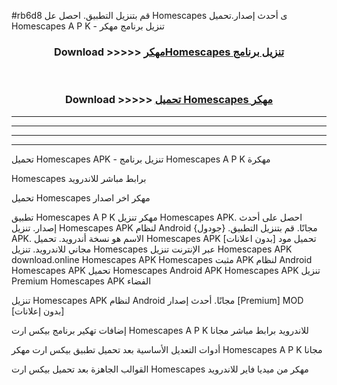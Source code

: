 #rb6d8 قم بتنزيل التطبيق. احصل عل Homescapes  ى أحدث إصدار.تحميل Homescapes  A P K - تنزيل برنامج مهكر



<div align="center">
<h3>Download >>>>> <a href="https://ar-sites.web.app/?ar= Homescapes ">مهكرHomescapes  تنزيل برنامج</a></h3><br>

<h3>Download >>>>> <a href="https://ar-sites.web.app/?ar= Homescapes ">تحميل Homescapes  مهكر</a></h3>
</div>


----------------------------------------------------------

----------------------------------------------------------

----------------------------------------------------------

----------------------------------------------------------


تحميل Homescapes  APK - تنزيل برنامج Homescapes  A P K مهكرة

Homescapes  برابط مباشر للاندرويد

تحميل Homescapes  مهكر اخر اصدار

تطبيق Homescapes  A P K مهكر
تنزيل Homescapes  APK. احصل على أحدث إصدار.
تنزيل Homescapes  APK لنظام Android مجانًا.
قم بتنزيل التطبيق. {جودول} APK. الاسم هو نسخة أندرويد.
تحميل Homescapes  APK [بدون اعلانات]
تحميل مود مجاني للاندرويد.
تنزيل Homescapes  عبر الإنترنت
تنزيل Homescapes  APK
download.online Homescapes  APK
Homescapes  مثبت APK لنظام Android
Homescapes  APK
تحميل Homescapes  Android APK
Homescapes  APK تنزيل Premium
Homescapes  APK الفضاء

تنزيل Homescapes  APK لنظام Android مجانًا. أحدث إصدار [Premium] MOD [بدون إعلانات]

إضافات تهكير برنامج بيكس ارت Homescapes  A P K للاندرويد برابط مباشر مجانا

أدوات التعديل الأساسية بعد تحميل تطبيق بيكس ارت مهكر Homescapes  A P K مجانا

القوالب الجاهزة بعد تحميل بيكس ارت Homescapes  مهكر من ميديا فاير للاندرويد



